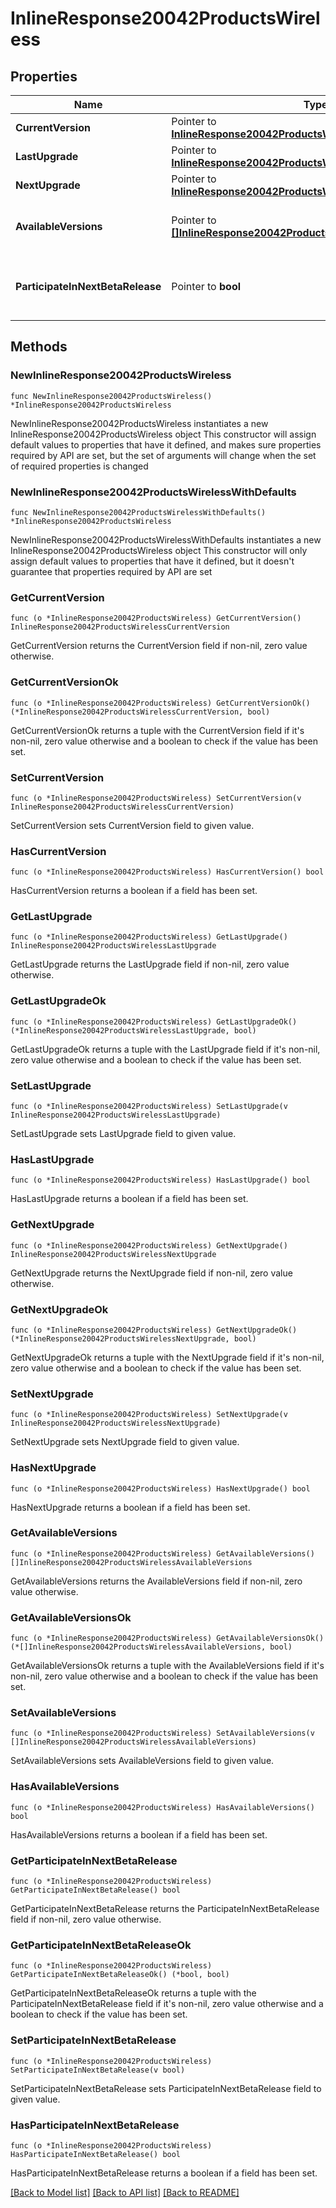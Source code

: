 # InlineResponse20042ProductsWireless

## Properties

Name | Type | Description | Notes
------------ | ------------- | ------------- | -------------
**CurrentVersion** | Pointer to [**InlineResponse20042ProductsWirelessCurrentVersion**](InlineResponse20042ProductsWirelessCurrentVersion.md) |  | [optional] 
**LastUpgrade** | Pointer to [**InlineResponse20042ProductsWirelessLastUpgrade**](InlineResponse20042ProductsWirelessLastUpgrade.md) |  | [optional] 
**NextUpgrade** | Pointer to [**InlineResponse20042ProductsWirelessNextUpgrade**](InlineResponse20042ProductsWirelessNextUpgrade.md) |  | [optional] 
**AvailableVersions** | Pointer to [**[]InlineResponse20042ProductsWirelessAvailableVersions**](InlineResponse20042ProductsWirelessAvailableVersions.md) | Firmware versions available for upgrade | [optional] 
**ParticipateInNextBetaRelease** | Pointer to **bool** | Whether or not the network wants beta firmware | [optional] 

## Methods

### NewInlineResponse20042ProductsWireless

`func NewInlineResponse20042ProductsWireless() *InlineResponse20042ProductsWireless`

NewInlineResponse20042ProductsWireless instantiates a new InlineResponse20042ProductsWireless object
This constructor will assign default values to properties that have it defined,
and makes sure properties required by API are set, but the set of arguments
will change when the set of required properties is changed

### NewInlineResponse20042ProductsWirelessWithDefaults

`func NewInlineResponse20042ProductsWirelessWithDefaults() *InlineResponse20042ProductsWireless`

NewInlineResponse20042ProductsWirelessWithDefaults instantiates a new InlineResponse20042ProductsWireless object
This constructor will only assign default values to properties that have it defined,
but it doesn't guarantee that properties required by API are set

### GetCurrentVersion

`func (o *InlineResponse20042ProductsWireless) GetCurrentVersion() InlineResponse20042ProductsWirelessCurrentVersion`

GetCurrentVersion returns the CurrentVersion field if non-nil, zero value otherwise.

### GetCurrentVersionOk

`func (o *InlineResponse20042ProductsWireless) GetCurrentVersionOk() (*InlineResponse20042ProductsWirelessCurrentVersion, bool)`

GetCurrentVersionOk returns a tuple with the CurrentVersion field if it's non-nil, zero value otherwise
and a boolean to check if the value has been set.

### SetCurrentVersion

`func (o *InlineResponse20042ProductsWireless) SetCurrentVersion(v InlineResponse20042ProductsWirelessCurrentVersion)`

SetCurrentVersion sets CurrentVersion field to given value.

### HasCurrentVersion

`func (o *InlineResponse20042ProductsWireless) HasCurrentVersion() bool`

HasCurrentVersion returns a boolean if a field has been set.

### GetLastUpgrade

`func (o *InlineResponse20042ProductsWireless) GetLastUpgrade() InlineResponse20042ProductsWirelessLastUpgrade`

GetLastUpgrade returns the LastUpgrade field if non-nil, zero value otherwise.

### GetLastUpgradeOk

`func (o *InlineResponse20042ProductsWireless) GetLastUpgradeOk() (*InlineResponse20042ProductsWirelessLastUpgrade, bool)`

GetLastUpgradeOk returns a tuple with the LastUpgrade field if it's non-nil, zero value otherwise
and a boolean to check if the value has been set.

### SetLastUpgrade

`func (o *InlineResponse20042ProductsWireless) SetLastUpgrade(v InlineResponse20042ProductsWirelessLastUpgrade)`

SetLastUpgrade sets LastUpgrade field to given value.

### HasLastUpgrade

`func (o *InlineResponse20042ProductsWireless) HasLastUpgrade() bool`

HasLastUpgrade returns a boolean if a field has been set.

### GetNextUpgrade

`func (o *InlineResponse20042ProductsWireless) GetNextUpgrade() InlineResponse20042ProductsWirelessNextUpgrade`

GetNextUpgrade returns the NextUpgrade field if non-nil, zero value otherwise.

### GetNextUpgradeOk

`func (o *InlineResponse20042ProductsWireless) GetNextUpgradeOk() (*InlineResponse20042ProductsWirelessNextUpgrade, bool)`

GetNextUpgradeOk returns a tuple with the NextUpgrade field if it's non-nil, zero value otherwise
and a boolean to check if the value has been set.

### SetNextUpgrade

`func (o *InlineResponse20042ProductsWireless) SetNextUpgrade(v InlineResponse20042ProductsWirelessNextUpgrade)`

SetNextUpgrade sets NextUpgrade field to given value.

### HasNextUpgrade

`func (o *InlineResponse20042ProductsWireless) HasNextUpgrade() bool`

HasNextUpgrade returns a boolean if a field has been set.

### GetAvailableVersions

`func (o *InlineResponse20042ProductsWireless) GetAvailableVersions() []InlineResponse20042ProductsWirelessAvailableVersions`

GetAvailableVersions returns the AvailableVersions field if non-nil, zero value otherwise.

### GetAvailableVersionsOk

`func (o *InlineResponse20042ProductsWireless) GetAvailableVersionsOk() (*[]InlineResponse20042ProductsWirelessAvailableVersions, bool)`

GetAvailableVersionsOk returns a tuple with the AvailableVersions field if it's non-nil, zero value otherwise
and a boolean to check if the value has been set.

### SetAvailableVersions

`func (o *InlineResponse20042ProductsWireless) SetAvailableVersions(v []InlineResponse20042ProductsWirelessAvailableVersions)`

SetAvailableVersions sets AvailableVersions field to given value.

### HasAvailableVersions

`func (o *InlineResponse20042ProductsWireless) HasAvailableVersions() bool`

HasAvailableVersions returns a boolean if a field has been set.

### GetParticipateInNextBetaRelease

`func (o *InlineResponse20042ProductsWireless) GetParticipateInNextBetaRelease() bool`

GetParticipateInNextBetaRelease returns the ParticipateInNextBetaRelease field if non-nil, zero value otherwise.

### GetParticipateInNextBetaReleaseOk

`func (o *InlineResponse20042ProductsWireless) GetParticipateInNextBetaReleaseOk() (*bool, bool)`

GetParticipateInNextBetaReleaseOk returns a tuple with the ParticipateInNextBetaRelease field if it's non-nil, zero value otherwise
and a boolean to check if the value has been set.

### SetParticipateInNextBetaRelease

`func (o *InlineResponse20042ProductsWireless) SetParticipateInNextBetaRelease(v bool)`

SetParticipateInNextBetaRelease sets ParticipateInNextBetaRelease field to given value.

### HasParticipateInNextBetaRelease

`func (o *InlineResponse20042ProductsWireless) HasParticipateInNextBetaRelease() bool`

HasParticipateInNextBetaRelease returns a boolean if a field has been set.


[[Back to Model list]](../README.md#documentation-for-models) [[Back to API list]](../README.md#documentation-for-api-endpoints) [[Back to README]](../README.md)


